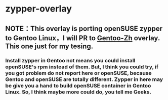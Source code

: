 # zypper-overlay

## NOTE：This overlay is porting openSUSE zypper to Gentoo Linux，I will PR to [Gentoo-Zh](https://github.com/microcai/gentoo-zh) overlay. This one just for my tesing.

### Install zypper in Gentoo not means you could install openSUSE's rpm instead of them. But, I think you could try, if you got problem do not report here or openSUSE, because Gentoo and openSUSE are totally different. Zypper in here may be give you a hand to build openSUSE container in Gentoo Linux. So, I think maybe more could do, you tell me Geeks.